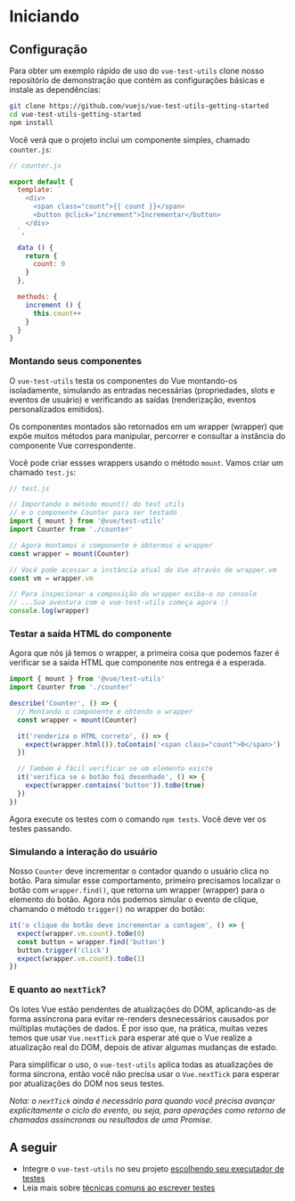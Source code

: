 # Iniciando

## Configuração

Para obter um exemplo rápido de uso do `vue-test-utils` clone nosso repositório de demonstração que contém as configurações básicas e instale as dependências:

``` bash
git clone https://github.com/vuejs/vue-test-utils-getting-started
cd vue-test-utils-getting-started
npm install
```

Você verá que o projeto inclui um componente simples, chamado `counter.js`:

```js
// counter.js

export default {
  template: `
    <div>
      <span class="count">{{ count }}</span>
      <button @click="increment">Incrementar</button>
    </div>
  `,

  data () {
    return {
      count: 0
    }
  },

  methods: {
    increment () {
      this.count++
    }
  }
}
```

### Montando seus componentes

O `vue-test-utils` testa os componentes do Vue montando-os isoladamente, simulando as entradas necessárias (propriedades, slots e eventos de usuário) e verificando as saídas (renderização, eventos personalizados emitidos).

Os componentes montados são retornados em um wrapper (wrapper) que expõe muitos métodos para manipular, percorrer e consultar a instância do componente Vue correspondente.

Você pode criar essses wrappers usando o método `mount`. Vamos criar um chamado `test.js`:

```js
// test.js

// Importando o método mount() do test utils
// e o componente Counter para ser testado
import { mount } from '@vue/test-utils'
import Counter from './counter'

// Agora montamos o componente e obtermos o wrapper
const wrapper = mount(Counter)

// Você pode acessar a instância atual do Vue através de wrapper.vm
const vm = wrapper.vm

// Para inspecionar a composição do wrapper exiba-o no console
// ...Sua aventura com o vue-test-utils começa agora :)
console.log(wrapper)
```

### Testar a saída HTML do componente

Agora que nós já temos o wrapper, a primeira coisa que podemos fazer é verificar se a saída HTML que componente nos entrega é a esperada.

```js
import { mount } from '@vue/test-utils'
import Counter from './counter'

describe('Counter', () => {
  // Montando o componente e obtendo o wrapper
  const wrapper = mount(Counter)

  it('renderiza o HTML correto', () => {
    expect(wrapper.html()).toContain('<span class="count">0</span>')
  })

  // Também é fácil verificar se um elemento existe
  it('verifica se o botão foi desenhado', () => {
    expect(wrapper.contains('button')).toBe(true)
  })
})
```

Agora execute os testes com o comando `npm tests`. Você deve ver os testes passando.

### Simulando a interação do usuário

Nosso `Counter` deve incrementar o contador quando o usuário clica no botão. Para simular esse comportamento, primeiro precisamos localizar o botão com `wrapper.find()`, que retorna um wrapper (wrapper) para o elemento do botão. Agora nós podemos simular o evento de clique, chamando o método `trigger()` no wrapper do botão:

```js
it('o clique do botão deve incrementar a contagem', () => {
  expect(wrapper.vm.count).toBe(0)
  const button = wrapper.find('button')
  button.trigger('click')
  expect(wrapper.vm.count).toBe(1)
})
```

### E quanto ao `nextTick`?

Os lotes Vue estão pendentes de atualizações do DOM, aplicando-as de forma assíncrona para evitar re-renders desnecessários causados por múltiplas mutações de dados. É por isso que, na prática, muitas vezes temos que usar `Vue.nextTick` para esperar até que o Vue realize a atualização real do DOM, depois de ativar algumas mudanças de estado.

Para simplificar o uso, o `vue-test-utils` aplica todas as atualizações de forma síncrona, então você não precisa usar o `Vue.nextTick` para esperar por atualizações do DOM nos seus testes.

*Nota: o `nextTick` ainda é necessário para quando você precisa avançar explicitamente o ciclo do evento, ou seja, para operações como retorno de chamadas assíncronas ou resultados de uma Promise.*

## A seguir

- Integre o `vue-test-utils` no seu projeto [escolhendo seu executador de testes](./choosing-a-test-runner.md)
- Leia mais sobre [técnicas comuns ao escrever testes](./common-tips.md)
